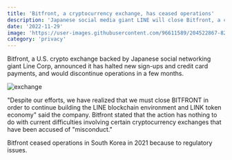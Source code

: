 ```yaml
---
title: 'Bitfront, a cryptocurrency exchange, has ceased operations'
description: 'Japanese social media giant LINE will close Bitfront, a cryptocurrency exchange that was created in 2020'
date: '2022-11-29'
image: 'https://user-images.githubusercontent.com/96611589/204522867-82319ef7-0c0c-44c4-8df6-6579bdf47d42.jpg'
category: 'privacy'
---
```



Bitfront, a U.S. crypto exchange backed by Japanese social networking giant Line Corp, announced it has halted new sign-ups and credit card payments, and would discontinue operations in a few months.


![exchange](https://user-images.githubusercontent.com/96611589/204523985-c0a837b8-96d0-444c-aaeb-8009883a5b44.jpg)

 
"Despite our efforts, we have realized that we must close BITFRONT in order to continue building the LINE blockchain environment and LINK token economy" said the company. Bitfront stated that the action has nothing to do with current difficulties involving certain cryptocurrency exchanges that have been accused of "misconduct."


Bitfront ceased operations in South Korea in 2021 because to regulatory issues.
